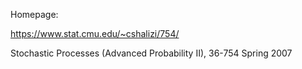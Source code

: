 Homepage:

https://www.stat.cmu.edu/~cshalizi/754/

Stochastic Processes (Advanced Probability II), 36-754
Spring 2007
